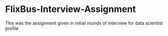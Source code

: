 # FlixBus-Interview-Assignment
This was the assignment given in initial rounds of interview for data scientist profile
